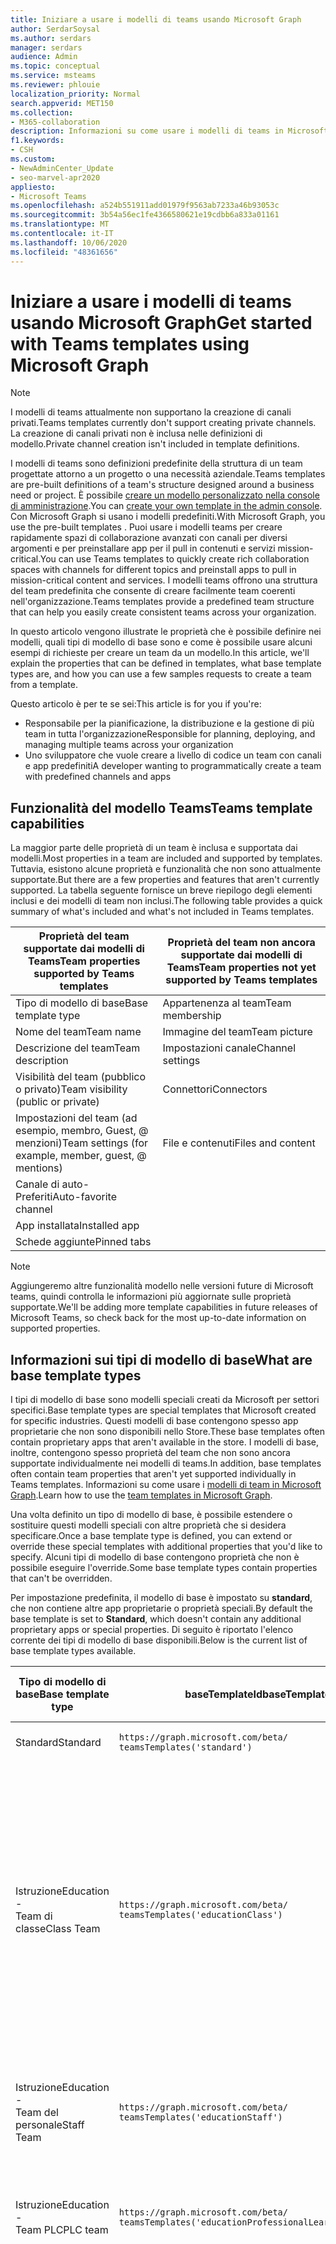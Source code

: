```yaml
---
title: Iniziare a usare i modelli di teams usando Microsoft Graph
author: SerdarSoysal
ms.author: serdars
manager: serdars
audience: Admin
ms.topic: conceptual
ms.service: msteams
ms.reviewer: phlouie
localization_priority: Normal
search.appverid: MET150
ms.collection:
- M365-collaboration
description: Informazioni su come usare i modelli di teams in Microsoft Graph per creare spazi di collaborazione con canali per diversi argomenti e per preinstallare app per la fornitura di contenuti e servizi.
f1.keywords:
- CSH
ms.custom:
- NewAdminCenter_Update
- seo-marvel-apr2020
appliesto:
- Microsoft Teams
ms.openlocfilehash: a524b551911add01979f9563ab7233a46b93053c
ms.sourcegitcommit: 3b54a56ec1fe4366580621e19cdbb6a833a01161
ms.translationtype: MT
ms.contentlocale: it-IT
ms.lasthandoff: 10/06/2020
ms.locfileid: "48361656"
---
```

# <a name="get-started-with-teams-templates-using-microsoft-graph"></a><span data-ttu-id="630c7-103">Iniziare a usare i modelli di teams usando Microsoft Graph</span><span class="sxs-lookup"><span data-stu-id="630c7-103">Get started with Teams templates using Microsoft Graph</span></span>

> [!NOTE]
> <span data-ttu-id="630c7-104">I modelli di teams attualmente non supportano la creazione di canali privati.</span><span class="sxs-lookup"><span data-stu-id="630c7-104">Teams templates currently don't support creating private channels.</span></span> <span data-ttu-id="630c7-105">La creazione di canali privati non è inclusa nelle definizioni di modello.</span><span class="sxs-lookup"><span data-stu-id="630c7-105">Private channel creation isn't included in template definitions.</span></span>

<span data-ttu-id="630c7-106">I modelli di teams sono definizioni predefinite della struttura di un team progettate attorno a un progetto o una necessità aziendale.</span><span class="sxs-lookup"><span data-stu-id="630c7-106">Teams templates are pre-built definitions of a team's structure designed around a business need or project.</span></span> <span data-ttu-id="630c7-107">È possibile [creare un modello personalizzato nella console di amministrazione](get-started-with-teams-templates-in-the-admin-console.md).</span><span class="sxs-lookup"><span data-stu-id="630c7-107">You can [create your own template in the admin console](get-started-with-teams-templates-in-the-admin-console.md).</span></span> <span data-ttu-id="630c7-108">Con Microsoft Graph si usano i modelli predefiniti.</span><span class="sxs-lookup"><span data-stu-id="630c7-108">With Microsoft Graph, you use the pre-built templates .</span></span> <span data-ttu-id="630c7-109">Puoi usare i modelli teams per creare rapidamente spazi di collaborazione avanzati con canali per diversi argomenti e per preinstallare app per il pull in contenuti e servizi mission-critical.</span><span class="sxs-lookup"><span data-stu-id="630c7-109">You can use Teams templates to quickly create rich collaboration spaces with channels for different topics and preinstall apps to pull in mission-critical content and services.</span></span> <span data-ttu-id="630c7-110">I modelli teams offrono una struttura del team predefinita che consente di creare facilmente team coerenti nell'organizzazione.</span><span class="sxs-lookup"><span data-stu-id="630c7-110">Teams templates provide a predefined team structure that can help you easily create consistent teams across your organization.</span></span>

<span data-ttu-id="630c7-111">In questo articolo vengono illustrate le proprietà che è possibile definire nei modelli, quali tipi di modello di base sono e come è possibile usare alcuni esempi di richieste per creare un team da un modello.</span><span class="sxs-lookup"><span data-stu-id="630c7-111">In this article, we'll explain the properties that can be defined in templates, what base template types are, and how you can use a few samples requests to create a team from a template.</span></span>

<span data-ttu-id="630c7-112">Questo articolo è per te se sei:</span><span class="sxs-lookup"><span data-stu-id="630c7-112">This article is for you if you're:</span></span>

- <span data-ttu-id="630c7-113">Responsabile per la pianificazione, la distribuzione e la gestione di più team in tutta l'organizzazione</span><span class="sxs-lookup"><span data-stu-id="630c7-113">Responsible for planning, deploying, and managing multiple teams across your organization</span></span><br>
- <span data-ttu-id="630c7-114">Uno sviluppatore che vuole creare a livello di codice un team con canali e app predefiniti</span><span class="sxs-lookup"><span data-stu-id="630c7-114">A developer wanting to programmatically create a team with predefined channels and apps</span></span>

## <a name="teams-template-capabilities"></a><span data-ttu-id="630c7-115">Funzionalità del modello Teams</span><span class="sxs-lookup"><span data-stu-id="630c7-115">Teams template capabilities</span></span>

<span data-ttu-id="630c7-116">La maggior parte delle proprietà di un team è inclusa e supportata dai modelli.</span><span class="sxs-lookup"><span data-stu-id="630c7-116">Most properties in a team are included and supported by templates.</span></span> <span data-ttu-id="630c7-117">Tuttavia, esistono alcune proprietà e funzionalità che non sono attualmente supportate.</span><span class="sxs-lookup"><span data-stu-id="630c7-117">But there are a few properties and features that aren't currently supported.</span></span> <span data-ttu-id="630c7-118">La tabella seguente fornisce un breve riepilogo degli elementi inclusi e dei modelli di team non inclusi.</span><span class="sxs-lookup"><span data-stu-id="630c7-118">The following table provides a quick summary of what's included and what's not included in Teams templates.</span></span>

| <span data-ttu-id="630c7-119">**Proprietà del team supportate dai modelli di Teams**</span><span class="sxs-lookup"><span data-stu-id="630c7-119">**Team properties supported by Teams templates**</span></span> | <span data-ttu-id="630c7-120">**Proprietà del team non ancora supportate dai modelli di Teams**</span><span class="sxs-lookup"><span data-stu-id="630c7-120">**Team properties not yet supported by Teams templates**</span></span> |
| ------------------------------------------------ | -------------------------------------------------------- |
| <span data-ttu-id="630c7-121">Tipo di modello di base</span><span class="sxs-lookup"><span data-stu-id="630c7-121">Base template type</span></span> | <span data-ttu-id="630c7-122">Appartenenza al team</span><span class="sxs-lookup"><span data-stu-id="630c7-122">Team membership</span></span> |
| <span data-ttu-id="630c7-123">Nome del team</span><span class="sxs-lookup"><span data-stu-id="630c7-123">Team name</span></span> | <span data-ttu-id="630c7-124">Immagine del team</span><span class="sxs-lookup"><span data-stu-id="630c7-124">Team picture</span></span> |
| <span data-ttu-id="630c7-125">Descrizione del team</span><span class="sxs-lookup"><span data-stu-id="630c7-125">Team description</span></span> | <span data-ttu-id="630c7-126">Impostazioni canale</span><span class="sxs-lookup"><span data-stu-id="630c7-126">Channel settings</span></span> |
| <span data-ttu-id="630c7-127">Visibilità del team (pubblico o privato)</span><span class="sxs-lookup"><span data-stu-id="630c7-127">Team visibility (public or private)</span></span> | <span data-ttu-id="630c7-128">Connettori</span><span class="sxs-lookup"><span data-stu-id="630c7-128">Connectors</span></span> |
| <span data-ttu-id="630c7-129">Impostazioni del team (ad esempio, membro, Guest, @ menzioni)</span><span class="sxs-lookup"><span data-stu-id="630c7-129">Team settings (for example, member, guest, @ mentions)</span></span> | <span data-ttu-id="630c7-130">File e contenuti</span><span class="sxs-lookup"><span data-stu-id="630c7-130">Files and content</span></span> |
| <span data-ttu-id="630c7-131">Canale di auto-Preferiti</span><span class="sxs-lookup"><span data-stu-id="630c7-131">Auto-favorite channel</span></span> | |
| <span data-ttu-id="630c7-132">App installata</span><span class="sxs-lookup"><span data-stu-id="630c7-132">Installed app</span></span> | |
| <span data-ttu-id="630c7-133">Schede aggiunte</span><span class="sxs-lookup"><span data-stu-id="630c7-133">Pinned tabs</span></span> | |

> [!NOTE]
> <span data-ttu-id="630c7-134">Aggiungeremo altre funzionalità modello nelle versioni future di Microsoft teams, quindi controlla le informazioni più aggiornate sulle proprietà supportate.</span><span class="sxs-lookup"><span data-stu-id="630c7-134">We'll be adding more template capabilities in future releases of Microsoft Teams, so check back for the most up-to-date information on supported properties.</span></span>

## <a name="what-are-base-template-types"></a><span data-ttu-id="630c7-135">Informazioni sui tipi di modello di base</span><span class="sxs-lookup"><span data-stu-id="630c7-135">What are base template types</span></span>

<span data-ttu-id="630c7-136">I tipi di modello di base sono modelli speciali creati da Microsoft per settori specifici.</span><span class="sxs-lookup"><span data-stu-id="630c7-136">Base template types are special templates that Microsoft created for specific industries.</span></span> <span data-ttu-id="630c7-137">Questi modelli di base contengono spesso app proprietarie che non sono disponibili nello Store.</span><span class="sxs-lookup"><span data-stu-id="630c7-137">These base templates often contain proprietary apps that aren't available in the store.</span></span> <span data-ttu-id="630c7-138">I modelli di base, inoltre, contengono spesso proprietà del team che non sono ancora supportate individualmente nei modelli di teams.</span><span class="sxs-lookup"><span data-stu-id="630c7-138">In addition, base templates often contain team properties that aren't yet supported individually in Teams templates.</span></span> <span data-ttu-id="630c7-139">Informazioni su come usare i [modelli di team in Microsoft Graph](get-started-with-teams-templates.md).</span><span class="sxs-lookup"><span data-stu-id="630c7-139">Learn how to use the [team templates in Microsoft Graph](get-started-with-teams-templates.md).</span></span>

<span data-ttu-id="630c7-140">Una volta definito un tipo di modello di base, è possibile estendere o sostituire questi modelli speciali con altre proprietà che si desidera specificare.</span><span class="sxs-lookup"><span data-stu-id="630c7-140">Once a base template type is defined, you can extend or override these special templates with additional properties that you'd like to specify.</span></span> <span data-ttu-id="630c7-141">Alcuni tipi di modello di base contengono proprietà che non è possibile eseguire l'override.</span><span class="sxs-lookup"><span data-stu-id="630c7-141">Some base template types contain properties that can't be overridden.</span></span>

<span data-ttu-id="630c7-142">Per impostazione predefinita, il modello di base è impostato su **standard**, che non contiene altre app proprietarie o proprietà speciali.</span><span class="sxs-lookup"><span data-stu-id="630c7-142">By default the base template is set to **Standard**, which doesn't contain any additional proprietary apps or special properties.</span></span> <span data-ttu-id="630c7-143">Di seguito è riportato l'elenco corrente dei tipi di modello di base disponibili.</span><span class="sxs-lookup"><span data-stu-id="630c7-143">Below is the current list of base template types available.</span></span>

| <span data-ttu-id="630c7-144">Tipo di modello di base</span><span class="sxs-lookup"><span data-stu-id="630c7-144">Base template type</span></span> | <span data-ttu-id="630c7-145">baseTemplateId</span><span class="sxs-lookup"><span data-stu-id="630c7-145">baseTemplateId</span></span> | <span data-ttu-id="630c7-146">Proprietà disponibili con questo modello di base</span><span class="sxs-lookup"><span data-stu-id="630c7-146">Properties that come with this base template</span></span> |
| ------------------ | -------------- | ----------------------------------------------------- |
| <span data-ttu-id="630c7-147">Standard</span><span class="sxs-lookup"><span data-stu-id="630c7-147">Standard</span></span> | `https://graph.microsoft.com/beta/`<br>`teamsTemplates('standard')` | <span data-ttu-id="630c7-148">Nessuna app e proprietà aggiuntive</span><span class="sxs-lookup"><span data-stu-id="630c7-148">No additional apps and properties</span></span> |
| <span data-ttu-id="630c7-149">Istruzione</span><span class="sxs-lookup"><span data-stu-id="630c7-149">Education -</span></span><br><span data-ttu-id="630c7-150">Team di classe</span><span class="sxs-lookup"><span data-stu-id="630c7-150">Class Team</span></span> | `https://graph.microsoft.com/beta/`<br>`teamsTemplates('educationClass')` | <span data-ttu-id="630c7-151">Applicazioni</span><span class="sxs-lookup"><span data-stu-id="630c7-151">Apps:</span></span><ul><li><span data-ttu-id="630c7-152">Blocco appunti di OneNote per la classe (aggiunto alla scheda **generale** )</span><span class="sxs-lookup"><span data-stu-id="630c7-152">OneNote Class Notebook (pinned to the **General** tab)</span></span> </li><li><span data-ttu-id="630c7-153">App assegnazioni (aggiunta alla scheda **generale** )</span><span class="sxs-lookup"><span data-stu-id="630c7-153">Assignments app (pinned to the **General** tab)</span></span></li></ul> <span data-ttu-id="630c7-154">Proprietà del team:</span><span class="sxs-lookup"><span data-stu-id="630c7-154">Team properties:</span></span><ul><li><span data-ttu-id="630c7-155">Visibilità del team impostata su **HiddenMembership** (non è possibile eseguire l'override)</span><span class="sxs-lookup"><span data-stu-id="630c7-155">Team visibility set to **HiddenMembership** (cannot be overridden)</span></span></li></ul> |
| <span data-ttu-id="630c7-156">Istruzione</span><span class="sxs-lookup"><span data-stu-id="630c7-156">Education -</span></span><br><span data-ttu-id="630c7-157">Team del personale</span><span class="sxs-lookup"><span data-stu-id="630c7-157">Staff Team</span></span> | `https://graph.microsoft.com/beta/`<br>`teamsTemplates('educationStaff')` | <span data-ttu-id="630c7-158">Applicazioni</span><span class="sxs-lookup"><span data-stu-id="630c7-158">Apps:</span></span><ul><li><span data-ttu-id="630c7-159">Blocco appunti del personale di OneNote (aggiunto alla scheda **generale** )</span><span class="sxs-lookup"><span data-stu-id="630c7-159">OneNote Staff Notebook (pinned to the **General** tab)</span></span></li></ul> |
|<span data-ttu-id="630c7-160">Istruzione</span><span class="sxs-lookup"><span data-stu-id="630c7-160">Education -</span></span><br><span data-ttu-id="630c7-161">Team PLC</span><span class="sxs-lookup"><span data-stu-id="630c7-161">PLC team</span></span> |`https://graph.microsoft.com/beta/`<br>`teamsTemplates('educationProfessionalLearningCommunity')` | <span data-ttu-id="630c7-162">Applicazioni</span><span class="sxs-lookup"><span data-stu-id="630c7-162">Apps:</span></span><ul><li><span data-ttu-id="630c7-163">Blocco appunti di OneNote PLC (aggiunto alla scheda **generale** )</span><span class="sxs-lookup"><span data-stu-id="630c7-163">OneNote PLC Notebook (pinned to the **General** tab)</span></span></ul></li>|
| <span data-ttu-id="630c7-164">Negozio</span><span class="sxs-lookup"><span data-stu-id="630c7-164">Retail -</span></span><br><span data-ttu-id="630c7-165">Store</span><span class="sxs-lookup"><span data-stu-id="630c7-165">Store</span></span> | `https://graph.microsoft.com/beta/`<br>`teamsTemplates('retailStore')` | <span data-ttu-id="630c7-166">Canali</span><span class="sxs-lookup"><span data-stu-id="630c7-166">Channels:</span></span><ul><li><span data-ttu-id="630c7-167">Cambio di consegna</span><span class="sxs-lookup"><span data-stu-id="630c7-167">Shift handoff</span></span></li><li><span data-ttu-id="630c7-168">Apprendimento</span><span class="sxs-lookup"><span data-stu-id="630c7-168">Learning</span></span></li></ul><span data-ttu-id="630c7-169">Proprietà del team</span><span class="sxs-lookup"><span data-stu-id="630c7-169">Team properties</span></span><ul><li><span data-ttu-id="630c7-170">Visibilità del team impostata su pubblico</span><span class="sxs-lookup"><span data-stu-id="630c7-170">Team visibility set to Public</span></span></li></ul><span data-ttu-id="630c7-171">Autorizzazioni per i membri</span><span class="sxs-lookup"><span data-stu-id="630c7-171">Member permissions</span></span><ul><li><span data-ttu-id="630c7-172">Impedire ai membri di creare, aggiornare o rimuovere canali</span><span class="sxs-lookup"><span data-stu-id="630c7-172">Prevent members from creating, updating, or removing channels</span></span></li><li><span data-ttu-id="630c7-173">Impedire ai membri di aggiungere o rimuovere app</span><span class="sxs-lookup"><span data-stu-id="630c7-173">Prevent members from adding or removing apps</span></span></li><li><span data-ttu-id="630c7-174">Impedire ai membri di creare, aggiornare o rimuovere connettori</span><span class="sxs-lookup"><span data-stu-id="630c7-174">Prevent members from creating, updating, or removing connectors</span></span></li></ul> |
| <span data-ttu-id="630c7-175">Negozio</span><span class="sxs-lookup"><span data-stu-id="630c7-175">Retail -</span></span><br><span data-ttu-id="630c7-176">Collaborazione con i Manager</span><span class="sxs-lookup"><span data-stu-id="630c7-176">Manager collaboration</span></span> | `https://graph.microsoft.com/beta/`<br>`teamsTemplates('retailManagerCollaboration')` | <span data-ttu-id="630c7-177">Canali</span><span class="sxs-lookup"><span data-stu-id="630c7-177">Channels:</span></span><ul><li><span data-ttu-id="630c7-178">Apprendimento</span><span class="sxs-lookup"><span data-stu-id="630c7-178">Learning</span></span></li><li><span data-ttu-id="630c7-179">Operazioni</span><span class="sxs-lookup"><span data-stu-id="630c7-179">Operations</span></span></li></ul><span data-ttu-id="630c7-180">Proprietà del team:</span><span class="sxs-lookup"><span data-stu-id="630c7-180">Team properties:</span></span><ul><li><span data-ttu-id="630c7-181">Visibilità del team impostata su privato</span><span class="sxs-lookup"><span data-stu-id="630c7-181">Team visibility set to Private</span></span></li></ul><span data-ttu-id="630c7-182">Autorizzazioni per i membri:</span><span class="sxs-lookup"><span data-stu-id="630c7-182">Member permissions:</span></span><ul><li><span data-ttu-id="630c7-183">Impedire ai membri di creare, aggiornare o rimuovere canali</span><span class="sxs-lookup"><span data-stu-id="630c7-183">Prevent members from creating, updating, or removing channels</span></span></li><li><span data-ttu-id="630c7-184">Impedire ai membri di aggiungere o rimuovere app</span><span class="sxs-lookup"><span data-stu-id="630c7-184">Prevent members from adding or removing apps</span></span></li><li><span data-ttu-id="630c7-185">Impedire ai membri di creare, aggiornare o rimuovere connettori</span><span class="sxs-lookup"><span data-stu-id="630c7-185">Prevent members from creating, updating, or removing connectors</span></span></li></ul>|
| <span data-ttu-id="630c7-186">Assistenza sanitaria</span><span class="sxs-lookup"><span data-stu-id="630c7-186">Healthcare -</span></span><br><span data-ttu-id="630c7-187">Ward</span><span class="sxs-lookup"><span data-stu-id="630c7-187">Ward</span></span> |`https://graph.microsoft.com/beta/`<br>`teamsTemplates('healthcareWard')` |<span data-ttu-id="630c7-188">Canali</span><span class="sxs-lookup"><span data-stu-id="630c7-188">Channels:</span></span> <ul><li><span data-ttu-id="630c7-189">Annunci\*</span><span class="sxs-lookup"><span data-stu-id="630c7-189">Announcements\*</span></span></li><li><span data-ttu-id="630c7-190">Huddles\*</span><span class="sxs-lookup"><span data-stu-id="630c7-190">Huddles\*</span></span></li><li><span data-ttu-id="630c7-191">Arrotonda</span><span class="sxs-lookup"><span data-stu-id="630c7-191">Rounds</span></span></li><li><span data-ttu-id="630c7-192">Personale\*</span><span class="sxs-lookup"><span data-stu-id="630c7-192">Staffing\*</span></span></li><li><span data-ttu-id="630c7-193">Formazione\*</span><span class="sxs-lookup"><span data-stu-id="630c7-193">Training\*</span></span></li></ul><span data-ttu-id="630c7-194">\*Canali preferiti automaticamente</span><span class="sxs-lookup"><span data-stu-id="630c7-194">\*Auto-favorited channels</span></span> |
|<span data-ttu-id="630c7-195">Assistenza sanitaria</span><span class="sxs-lookup"><span data-stu-id="630c7-195">Healthcare -</span></span><br><span data-ttu-id="630c7-196">Ospedale</span><span class="sxs-lookup"><span data-stu-id="630c7-196">Hospital</span></span> | `https://graph.microsoft.com/beta/`<br>`teamsTemplates('healthcareHospital')` |<span data-ttu-id="630c7-197">Canali</span><span class="sxs-lookup"><span data-stu-id="630c7-197">Channels:</span></span><ul><li><span data-ttu-id="630c7-198">Annunci\*</span><span class="sxs-lookup"><span data-stu-id="630c7-198">Announcements\*</span></span></li><li><span data-ttu-id="630c7-199">Conformità\*</span><span class="sxs-lookup"><span data-stu-id="630c7-199">Compliance\*</span></span></li><li><span data-ttu-id="630c7-200">Custodia</span><span class="sxs-lookup"><span data-stu-id="630c7-200">Custodial</span></span></li><li><span data-ttu-id="630c7-201">Risorse umane</span><span class="sxs-lookup"><span data-stu-id="630c7-201">Human Resources</span></span></li></li><li><span data-ttu-id="630c7-202">Farmacia</span><span class="sxs-lookup"><span data-stu-id="630c7-202">Pharmacy</span></span></li></ul><span data-ttu-id="630c7-203">\*Canale con il favorito automatico</span><span class="sxs-lookup"><span data-stu-id="630c7-203">\*Auto-favorited channel</span></span>|
|||

## <a name="related-topics"></a><span data-ttu-id="630c7-204">Argomenti correlati</span><span class="sxs-lookup"><span data-stu-id="630c7-204">Related topics</span></span>

- [<span data-ttu-id="630c7-205">Introduzione ai modelli di teams nella console di amministrazione</span><span class="sxs-lookup"><span data-stu-id="630c7-205">Get started with Teams templates in the admin console</span></span>](get-started-with-teams-templates-in-the-admin-console.md)
- <span data-ttu-id="630c7-206">[Crea team](https://docs.microsoft.com/graph/api/team-post?view=graph-rest-beta) (in anteprima)</span><span class="sxs-lookup"><span data-stu-id="630c7-206">[Create team](https://docs.microsoft.com/graph/api/team-post?view=graph-rest-beta) (in preview)</span></span>
- [<span data-ttu-id="630c7-207">Nuovo team</span><span class="sxs-lookup"><span data-stu-id="630c7-207">New-Team</span></span>](https://docs.microsoft.com/powershell/module/teams/New-Team?view=teams-ps)
- [<span data-ttu-id="630c7-208">Formazione per amministratori per Microsoft Teams</span><span class="sxs-lookup"><span data-stu-id="630c7-208">Admin training for Microsoft Teams</span></span>](itadmin-readiness.md)